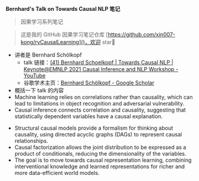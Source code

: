 **Bernhard's Talk on Towards Causal NLP 笔记**

> 因果学习系列笔记

> 这是我的 GitHub 因果学习笔记仓库
> [https://github.com/xin007-kong/ryCausalLearning]()，欢迎 star🤩

- 讲者是 Bernhard Schölkopf
  - talk 链接：[(41) Bernhard Schoelkopf | Towards Causal NLP | Keynote@EMNLP 2021 Causal Inference and NLP Workshop - YouTube](https://www.youtube.com/watch?v=Zwt1jJxVSvg&list=PLtVBX_ld338UTeq9LphgjCfMpM2EcSbEs&index=3)
  - 谷歌学术主页：[‪Bernhard Schölkopf‬ - ‪Google Scholar‬](https://scholar.google.com/citations?user=DZ-fHPgAAAAJ&hl=en)
- 概括一下 talk 的内容
- Machine learning relies on correlations rather than causality, which can lead to limitations in object recognition and adversarial vulnerability.
- Causal inference connects correlation and causality, suggesting that statistically dependent variables have a causal explanation.

* Structural causal models provide a formalism for thinking about causality, using directed acyclic graphs (DAGs) to represent causal relationships.
* Causal factorization allows the joint distribution to be expressed as a product of conditionals, reducing the dimensionality of the variables.
* The goal is to move towards causal representation learning, combining interventional knowledge and learned representations for richer and more data-efficient world models.
